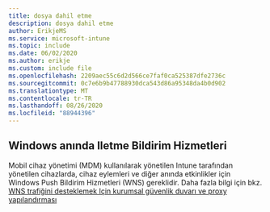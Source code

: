 ```yaml
---
title: dosya dahil etme
description: dosya dahil etme
author: ErikjeMS
ms.service: microsoft-intune
ms.topic: include
ms.date: 06/02/2020
ms.author: erikje
ms.custom: include file
ms.openlocfilehash: 2209aec55c6d2d566ce7faf0ca525387dfe2736c
ms.sourcegitcommit: 0c7e6b9b47788930dca543d86a95348da4b0d902
ms.translationtype: MT
ms.contentlocale: tr-TR
ms.lasthandoff: 08/26/2020
ms.locfileid: "88944396"
---
```

## <a name="windows-push-notification-services"></a>Windows anında Iletme Bildirim Hizmetleri
Mobil cihaz yönetimi (MDM) kullanılarak yönetilen Intune tarafından yönetilen cihazlarda, cihaz eylemleri ve diğer anında etkinlikler için Windows Push Bildirim Hizmetleri (WNS) gereklidir. Daha fazla bilgi için bkz. [WNS trafiğini desteklemek Için kurumsal güvenlik duvarı ve proxy yapılandırması](/windows/uwp/design/shell/tiles-and-notifications/firewall-allowlist-config)